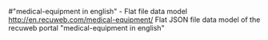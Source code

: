 #"medical-equipment in english" - Flat file data model
http://en.recuweb.com/medical-equipment/
Flat JSON file data model of the recuweb portal "medical-equipment in english"
